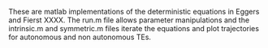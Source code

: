 These are matlab implementations of the deterministic equations in Eggers and Fierst XXXX. The run.m file allows parameter manipulations and the intrinsic.m and symmetric.m files iterate the equations and plot trajectories for autonomous and non autonomous TEs.

